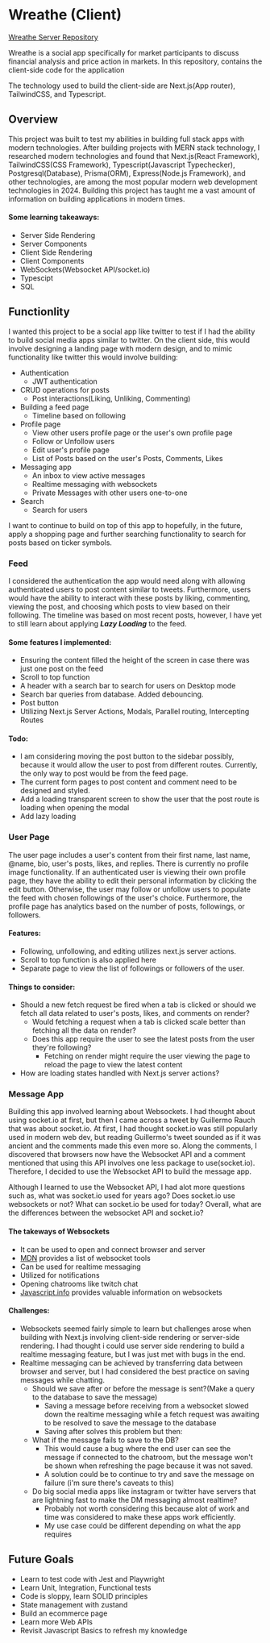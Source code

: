 # Wreathe (Client)

[Wreathe Server Repository](https://github.com/alex-lvl/wreathe-server)

Wreathe is a social app specifically for market participants to discuss financial analysis and price action in markets. In this repository, contains the client-side code for the application

The technology used to build the client-side are Next.js(App router), TailwindCSS, and Typescript.

## Overview

This project was built to test my abilities in building full stack apps with modern technologies. After building projects with MERN stack technology, I researched modern technologies and found that Next.js(React Framework), TailwindCSS(CSS Framework), Typescript(Javascript Typechecker), Postgresql(Database), Prisma(ORM), Express(Node.js Framework), and other technologies, are among the most popular modern web development technologies in 2024. Building this project has taught me a vast amount of information on building applications in modern times.

#### Some learning takeaways:

- Server Side Rendering
- Server Components
- Client Side Rendering
- Client Components
- WebSockets(Websocket API/socket.io)
- Typescipt
- SQL

## Functionlity

I wanted this project to be a social app like twitter to test if I had the ability to build social media apps similar to twitter. On the client side, this would involve designing a landing page with modern design, and to mimic functionality like twitter this would involve building:

- Authentication
  - JWT authentication
- CRUD operations for posts
  - Post interactions(Liking, Unliking, Commenting)
- Building a feed page
  - Timeline based on following
- Profile page
  - View other users profile page or the user's own profile page
  - Follow or Unfollow users
  - Edit user's profile page
  - List of Posts based on the user's Posts, Comments, Likes
- Messaging app
  - An inbox to view active messages
  - Realtime messaging with websockets
  - Private Messages with other users one-to-one
- Search
  - Search for users

I want to continue to build on top of this app to hopefully, in the future, apply a shopping page and further searching functionality to search for posts based on ticker symbols.

### Feed

I considered the authentication the app would need along with allowing authenticated users to post content similar to tweets. Furthermore, users would have the ability to interact with these posts by liking, commenting, viewing the post, and choosing which posts to view based on their following. The timeline was based on most recent posts, however, I have yet to still learn about applying **_Lazy Loading_** to the feed.

#### Some features I implemented:

- Ensuring the content filled the height of the screen in case there was just one post on the feed
- Scroll to top function
- A header with a search bar to search for users on Desktop mode
- Search bar queries from database. Added debouncing.
- Post button
- Utilizing Next.js Server Actions, Modals, Parallel routing, Intercepting Routes

#### Todo:

- I am considering moving the post button to the sidebar possibly, because it would allow the user to post from different routes. Currently, the only way to post would be from the feed page.
- The current form pages to post content and comment need to be designed and styled.
- Add a loading transparent screen to show the user that the post route is loading when opening the modal
- Add lazy loading

### User Page

The user page includes a user's content from their first name, last name, @name, bio, user's posts, likes, and replies. There is currently no profile image functionality. If an authenticated user is viewing their own profile page, they have the ability to edit their personal information by clicking the edit button. Otherwise, the user may follow or unfollow users to populate the feed with chosen followings of the user's choice. Furthermore, the profile page has analytics based on the number of posts, followings, or followers.

#### Features:

- Following, unfollowing, and editing utilizes next.js server actions.
- Scroll to top function is also applied here
- Separate page to view the list of followings or followers of the user.

#### Things to consider:

- Should a new fetch request be fired when a tab is clicked or should we fetch all data related to user's posts, likes, and comments on render?
  - Would fetching a request when a tab is clicked scale better than fetching all the data on render?
  - Does this app require the user to see the latest posts from the user they're following?
    - Fetching on render might require the user viewing the page to reload the page to view the latest content
- How are loading states handled with Next.js server actions?

### Message App

Building this app involved learning about Websockets. I had thought about using socket.io at first, but then I came across a tweet by Guillermo Rauch that was about socket.io. At first, I had thought socket.io was still popularly used in modern web dev, but reading Guillermo's tweet sounded as if it was ancient and the comments made this even more so. Along the comments, I discovered that browsers now have the Websocket API and a comment mentioned that using this API involves one less package to use(socket.io). Therefore, I decided to use the Websocket API to build the message app.

Although I learned to use the Websocket API, I had alot more questions such as, what was socket.io used for years ago? Does socket.io use websockets or not? What can socket.io be used for today? Overall, what are the differences between the websocket API and socket.io?

#### The takeways of Websockets

- It can be used to open and connect browser and server
- [MDN](https://developer.mozilla.org/en-US/docs/Web/API/WebSockets_API) provides a list of websocket tools
- Can be used for realtime messaging
- Utilized for notifications
- Opening chatrooms like twitch chat
- [Javascript.info](https://javascript.info/websocket) provides valuable information on websockets

#### Challenges:

- Websockets seemed fairly simple to learn but challenges arose when building with Next.js involving client-side rendering or server-side rendering. I had thought i could use server side rendering to build a realtime messaging feature, but I was just met with bugs in the end.
- Realtime messaging can be achieved by transferring data between browser and server, but I had considered the best practice on saving messages while chatting.
  - Should we save after or before the message is sent?(Make a query to the database to save the message)
    - Saving a message before receiving from a websocket slowed down the realtime messaging while a fetch request was awaiting to be resolved to save the message to the database
    - Saving after solves this problem but then:
  - What if the message fails to save to the DB?
    - This would cause a bug where the end user can see the message if connected to the chatroom, but the message won't be shown when refreshing the page because it was not saved.
    - A solution could be to continue to try and save the message on failure (i'm sure there's caveats to this)
  - Do big social media apps like instagram or twitter have servers that are lightning fast to make the DM messaging almost realtime?
    - Probably not worth considering this because alot of work and time was considered to make these apps work efficiently.
    - My use case could be different depending on what the app requires

## Future Goals

- Learn to test code with Jest and Playwright
- Learn Unit, Integration, Functional tests
- Code is sloppy, learn SOLID principles
- State management with zustand
- Build an ecommerce page
- Learn more Web APIs
- Revisit Javascript Basics to refresh my knowledge
